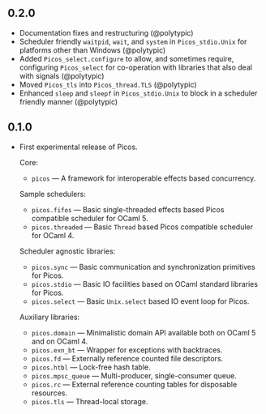 ## 0.2.0

- Documentation fixes and restructuring (@polytypic)
- Scheduler friendly `waitpid`, `wait`, and `system` in `Picos_stdio.Unix` for
  platforms other than Windows (@polytypic)
- Added `Picos_select.configure` to allow, and sometimes require, configuring
  `Picos_select` for co-operation with libraries that also deal with signals
  (@polytypic)
- Moved `Picos_tls` into `Picos_thread.TLS` (@polytypic)
- Enhanced `sleep` and `sleepf` in `Picos_stdio.Unix` to block in a scheduler
  friendly manner (@polytypic)

## 0.1.0

- First experimental release of Picos.

  Core:

  - `picos` — A framework for interoperable effects based concurrency.

  Sample schedulers:

  - `picos.fifos` — Basic single-threaded effects based Picos compatible
    scheduler for OCaml 5.
  - `picos.threaded` — Basic `Thread` based Picos compatible scheduler for
    OCaml 4.

  Scheduler agnostic libraries:

  - `picos.sync` — Basic communication and synchronization primitives for Picos.
  - `picos.stdio` — Basic IO facilities based on OCaml standard libraries for
    Picos.
  - `picos.select` — Basic `Unix.select` based IO event loop for Picos.

  Auxiliary libraries:

  - `picos.domain` — Minimalistic domain API available both on OCaml 5 and on
    OCaml 4.
  - `picos.exn_bt` — Wrapper for exceptions with backtraces.
  - `picos.fd` — Externally reference counted file descriptors.
  - `picos.htbl` — Lock-free hash table.
  - `picos.mpsc_queue` — Multi-producer, single-consumer queue.
  - `picos.rc` — External reference counting tables for disposable resources.
  - `picos.tls` — Thread-local storage.
